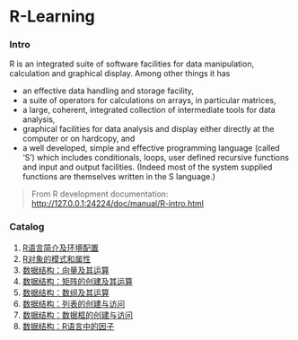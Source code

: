 # R-Learning
### Intro
R is an integrated suite of software facilities for data manipulation, calculation and graphical display. Among other things it has

+ an effective data handling and storage facility,
+ a suite of operators for calculations on arrays, in particular matrices,
+ a large, coherent, integrated collection of intermediate tools for data analysis,
+ graphical facilities for data analysis and display either directly at the computer or on hardcopy, and
+ a well developed, simple and effective programming language (called ‘S’) which includes conditionals, loops, user defined recursive functions and input and output facilities. (Indeed most of the system supplied functions are themselves written in the S language.)

> From R development documentation: http://127.0.0.1:24224/doc/manual/R-intro.html

### Catalog
1. [R语言简介及环境配置](https://github.com/FeilyZhang/R-Learning/blob/master/learning/R%E8%AF%AD%E8%A8%80%E7%AE%80%E4%BB%8B%E5%8F%8A%E7%8E%AF%E5%A2%83%E9%85%8D%E7%BD%AE.md)
2. [R对象的模式和属性](https://github.com/FeilyZhang/R-Learning/blob/master/learning/R%E5%AF%B9%E8%B1%A1%E7%9A%84%E6%A8%A1%E5%BC%8F%E5%92%8C%E5%B1%9E%E6%80%A7.md)
3. [数据结构：向量及其运算](https://github.com/FeilyZhang/R-Learning/blob/master/learning/%E6%95%B0%E6%8D%AE%E7%BB%93%E6%9E%84%EF%BC%9A%E5%90%91%E9%87%8F%E5%8F%8A%E5%85%B6%E8%BF%90%E7%AE%97.md)
4. [数据结构：矩阵的创建及其运算](https://github.com/FeilyZhang/R-Learning/blob/master/learning/%E6%95%B0%E6%8D%AE%E7%BB%93%E6%9E%84%EF%BC%9A%E7%9F%A9%E9%98%B5%E7%9A%84%E5%88%9B%E5%BB%BA%E5%8F%8A%E5%85%B6%E8%BF%90%E7%AE%97.md)
5. [数据结构：数组及其运算](https://github.com/FeilyZhang/R-Learning/blob/master/learning/%E6%95%B0%E6%8D%AE%E7%BB%93%E6%9E%84%EF%BC%9A%E6%95%B0%E7%BB%84%E5%8F%8A%E5%85%B6%E8%BF%90%E7%AE%97.md)
6. [数据结构：列表的创建与访问](https://github.com/FeilyZhang/R-Learning/blob/master/learning/%E6%95%B0%E6%8D%AE%E7%BB%93%E6%9E%84%EF%BC%9A%E5%88%97%E8%A1%A8%E7%9A%84%E5%88%9B%E5%BB%BA%E4%B8%8E%E8%AE%BF%E9%97%AE.md)
7. [数据结构：数据框的创建与访问](https://github.com/FeilyZhang/R-Learning/blob/master/learning/%E6%95%B0%E6%8D%AE%E7%BB%93%E6%9E%84%EF%BC%9A%E6%95%B0%E6%8D%AE%E6%A1%86%E7%9A%84%E5%88%9B%E5%BB%BA%E4%B8%8E%E8%AE%BF%E9%97%AE.md)
8. [数据结构：R语言中的因子](https://github.com/FeilyZhang/R-Learning/blob/master/learning/%E6%95%B0%E6%8D%AE%E7%BB%93%E6%9E%84%EF%BC%9AR%E8%AF%AD%E8%A8%80%E4%B8%AD%E7%9A%84%E5%9B%A0%E5%AD%90.md)